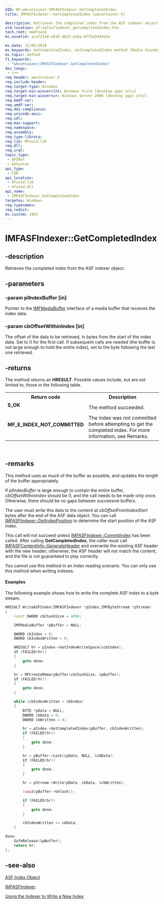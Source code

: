 ```yaml
---
UID: NF:wmcontainer.IMFASFIndexer.GetCompletedIndex
title: IMFASFIndexer::GetCompletedIndex (wmcontainer.h)

description: Retrieves the completed index from the ASF indexer object.
old-location: mf\imfasfindexer_getcompletedindex.htm
tech.root: medfound
ms.assetid: aca721e8-e610-4022-a3da-8ff5a5943e3e

ms.date: 12/05/2018
ms.keywords: GetCompletedIndex, GetCompletedIndex method [Media Foundation], GetCompletedIndex method [Media Foundation],IMFASFIndexer interface, IMFASFIndexer interface [Media Foundation],GetCompletedIndex method, IMFASFIndexer.GetCompletedIndex, IMFASFIndexer::GetCompletedIndex, aca721e8-e610-4022-a3da-8ff5a5943e3e, mf.imfasfindexer_getcompletedindex, wmcontainer/IMFASFIndexer::GetCompletedIndex
ms.topic: method
f1_keywords: 
 - "wmcontainer/IMFASFIndexer.GetCompletedIndex"
dev_langs:
 - c++
req.header: wmcontainer.h
req.include-header: 
req.target-type: Windows
req.target-min-winverclnt: Windows Vista [desktop apps only]
req.target-min-winversvr: Windows Server 2008 [desktop apps only]
req.kmdf-ver: 
req.umdf-ver: 
req.ddi-compliance: 
req.unicode-ansi: 
req.idl: 
req.max-support: 
req.namespace: 
req.assembly: 
req.type-library: 
req.lib: Mfuuid.lib
req.dll: 
req.irql: 
topic_type:
 - APIRef
 - kbSyntax
api_type:
 - COM
api_location:
 - mfuuid.lib
 - mfuuid.dll
api_name:
 - IMFASFIndexer.GetCompletedIndex
targetos: Windows
req.typenames: 
req.redist: 
ms.custom: 19H1
---
```


# IMFASFIndexer::GetCompletedIndex


## -description



Retrieves the completed index from the ASF indexer object.




## -parameters




### -param pIIndexBuffer [in]

Pointer to the <a href="https://docs.microsoft.com/windows/desktop/api/mfobjects/nn-mfobjects-imfmediabuffer">IMFMediaBuffer</a> interface of a media buffer that receives the index data.


### -param cbOffsetWithinIndex [in]

The offset of the data to be retrieved, in bytes from the start of the index data. Set to 0 for the first call. If subsequent calls are needed (the buffer is not large enough to hold the entire index), set to the byte following the last one retrieved.


## -returns



The method returns an <b>HRESULT</b>. Possible values include, but are not limited to, those in the following table.

<table>
<tr>
<th>Return code</th>
<th>Description</th>
</tr>
<tr>
<td width="40%">
<dl>
<dt><b>S_OK</b></dt>
</dl>
</td>
<td width="60%">
The method succeeded.

</td>
</tr>
<tr>
<td width="40%">
<dl>
<dt><b>MF_E_INDEX_NOT_COMMITTED</b></dt>
</dl>
</td>
<td width="60%">
The index was not committed before attempting to get the completed index. For more information, see Remarks.

</td>
</tr>
</table>
 




## -remarks



This method uses as much of the buffer as possible, and updates the length of the buffer appropriately.

If <i>pIIndexBuffer</i> is large enough to contain the entire buffer, <i>cbOffsetWithinIndex</i> should be 0, and the call needs to be made only once. Otherwise, there should be no gaps between successive buffers.

The user must write this data to the content at <i>cbOffsetFromIndexStart</i> bytes after the end of the ASF data object. You can call <a href="https://docs.microsoft.com/windows/desktop/api/wmcontainer/nf-wmcontainer-imfasfindexer-getindexposition">IMFASFIndexer::GetIndexPosition</a> to determine the start position of the ASF index.

This call will not succeed unless <a href="https://docs.microsoft.com/windows/desktop/api/wmcontainer/nf-wmcontainer-imfasfindexer-commitindex">IMFASFIndexer::CommitIndex</a> has been called. After calling <b>GetCompletedIndex</b>, the caller must call <a href="https://docs.microsoft.com/windows/desktop/api/wmcontainer/nf-wmcontainer-imfasfcontentinfo-generateheader">IMFASFContentInfo::GenerateHeader</a> and overwrite the existing ASF header with the new header; otherwise, the ASF header will not match the content, and the file is not guaranteed to play correctly.

You cannot use this method in an index reading scenario.  You can only use this method when writing indexes.


#### Examples

The following example shows how to write the complete ASF index to a byte stream.


```cpp
HRESULT WriteASFIndex(IMFASFIndexer *pIndex,IMFByteStream *pStream)
{
    const DWORD cbChunkSize = 4096;

    IMFMediaBuffer *pBuffer = NULL;

    QWORD cbIndex = 0;
    DWORD cbIndexWritten = 0;

    HRESULT hr = pIndex->GetIndexWriteSpace(&cbIndex);
    if (FAILED(hr))
    {
        goto done;
    }

    hr = MFCreateMemoryBuffer(cbChunkSize, &pBuffer);
    if (FAILED(hr))
    {
        goto done;
    }

    while (cbIndexWritten < cbIndex)
    {
        BYTE *pData = NULL;
        DWORD cbData = 0;
        DWORD cbWritten = 0;

        hr = pIndex->GetCompletedIndex(pBuffer, cbIndexWritten);
        if (FAILED(hr))
        {
            goto done;
        }

        hr = pBuffer->Lock(&pData, NULL, &cbData);
        if (FAILED(hr))
        {
            goto done;
        }

        hr = pStream->Write(pData, cbData, &cbWritten);

        (void)pBuffer->Unlock();

        if (FAILED(hr))
        {
            goto done;
        }

        cbIndexWritten += cbData;
    }

done:
    SafeRelease(&pBuffer);
    return hr;
};

```





## -see-also




<a href="https://docs.microsoft.com/windows/desktop/medfound/asf-index-object">ASF Index Object</a>



<a href="https://docs.microsoft.com/windows/desktop/api/wmcontainer/nn-wmcontainer-imfasfindexer">IMFASFIndexer</a>



<a href="https://docs.microsoft.com/previous-versions/windows/desktop/legacy/dd757932(v=vs.85)">Using the Indexer to Write a New Index</a>
 

 

